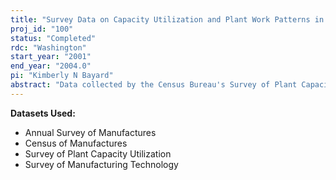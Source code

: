 ```yaml
---
title: "Survey Data on Capacity Utilization and Plant Work Patterns in U.S. Manufacturing"
proj_id: "100"
status: "Completed"
rdc: "Washington"
start_year: "2001"
end_year: "2004.0"
pi: "Kimberly N Bayard"
abstract: "Data collected by the Census Bureau's Survey of Plant Capacity form the basis of capacity utilization statistics published in the Federal Reserve's G17 Statistical Release. Despite important changes in the survey's sample design and questionnaire in the 1990s, there has been little assessment of the effects of these changes on data quality, nor has there been any analysis of questions added to the survey on plants' work patterns. The main purposes of this project will be to (a) investigate the quality of the survey data, (b) develop additional descriptive analyses of plant utilization and work patterns, especially using the new unpublished data, and (c) use the data to characterize relationships between capacity utilization, capital utilization (the "workweek of capital"), and capital investment in U.S. manufacturing plants. "
---
```


**Datasets Used:**

  - Annual Survey of Manufactures 
  - Census of Manufactures 
  - Survey of Plant Capacity Utilization 
  - Survey of Manufacturing Technology 

